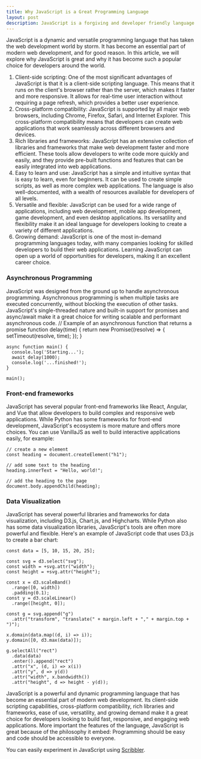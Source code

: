 ```yaml
---
title: Why JavaScript is a Great Programming Language
layout: post
description: JavaScript is a forgiving and developer friendly language that ecnourages openness and simplicity.
---
```

JavaScript is a dynamic and versatile programming language that has taken the web development world by storm. It has become an essential part of modern web development, and for good reason. In this article, we will explore why JavaScript is great and why it has become such a popular choice for developers around the world.
1. Client-side scripting: One of the most significant advantages of JavaScript is that it is a client-side scripting language. This means that it runs on the client's browser rather than the server, which makes it faster and more responsive. It allows for real-time user interaction without requiring a page refresh, which provides a better user experience.
2. Cross-platform compatibility: JavaScript is supported by all major web browsers, including Chrome, Firefox, Safari, and Internet Explorer. This cross-platform compatibility means that developers can create web applications that work seamlessly across different browsers and devices.
3. Rich libraries and frameworks: JavaScript has an extensive collection of libraries and frameworks that make web development faster and more efficient. These tools allow developers to write code more quickly and easily, and they provide pre-built functions and features that can be easily integrated into web applications.
4. Easy to learn and use: JavaScript has a simple and intuitive syntax that is easy to learn, even for beginners. It can be used to create simple scripts, as well as more complex web applications. The language is also well-documented, with a wealth of resources available for developers of all levels.
5. Versatile and flexible: JavaScript can be used for a wide range of applications, including web development, mobile app development, game development, and even desktop applications. Its versatility and flexibility make it an ideal language for developers looking to create a variety of different applications.
6. Growing demand: JavaScript is one of the most in-demand programming languages today, with many companies looking for skilled developers to build their web applications. Learning JavaScript can open up a world of opportunities for developers, making it an excellent career choice.

### Asynchronous Programming
JavaScript was designed from the ground up to handle asynchronous programming. Asynchronous programming is when multiple tasks are executed concurrently, without blocking the execution of other tasks. JavaScript's single-threaded nature and built-in support for promises and async/await make it a great choice for writing scalable and performant asynchronous code.
    // Example of an asynchronous function that returns a promise
    function delay(time) {
      return new Promise((resolve) => {
        setTimeout(resolve, time);
      });
    }

    async function main() {
      console.log('Starting...');
      await delay(1000);
      console.log('...finished!');
    }

    main();
  
### Front-end frameworks
JavaScript has several popular front-end frameworks like React, Angular, and Vue that allow developers to build complex and responsive web applications. While Python has some frameworks for front-end development, JavaScript's ecosystem is more mature and offers more choices. You can use VanillaJS as well to build interactive applications easily, for example:

    // create a new element
    const heading = document.createElement("h1");

    // add some text to the heading
    heading.innerText = "Hello, world!";

    // add the heading to the page
    document.body.appendChild(heading);

### Data Visualization
JavaScript has several powerful libraries and frameworks for data visualization, including D3.js, Chart.js, and Highcharts. While Python also has some data visualization libraries, JavaScript's tools are often more powerful and flexible.
Here's an example of JavaScript code that uses D3.js to create a bar chart:

    const data = [5, 10, 15, 20, 25];

    const svg = d3.select("svg");
    const width = +svg.attr("width");
    const height = +svg.attr("height");

    const x = d3.scaleBand()
      .range([0, width])
      .padding(0.1);
    const y = d3.scaleLinear()
      .range([height, 0]);

    const g = svg.append("g")
      .attr("transform", "translate(" + margin.left + "," + margin.top + ")");

    x.domain(data.map((d, i) => i));
    y.domain([0, d3.max(data)]);

    g.selectAll("rect")
      .data(data)
      .enter().append("rect")
      .attr("x", (d, i) => x(i))
      .attr("y", d => y(d))
      .attr("width", x.bandwidth())
      .attr("height", d => height - y(d));


JavaScript is a powerful and dynamic programming language that has become an essential part of modern web development. Its client-side scripting capabilities, cross-platform compatibility, rich libraries and frameworks, ease of use, versatility, and growing demand make it a great choice for developers looking to build fast, responsive, and engaging web applications.
More important the features of the language, JavaScript is great because of the philosophy it embed: Programming should be easy and code should be accessible to everyone.

You can easily experiment in JavaScript using [Scribbler](https://app.scribbler.live/#./examples/Hello-world.jsnb).
